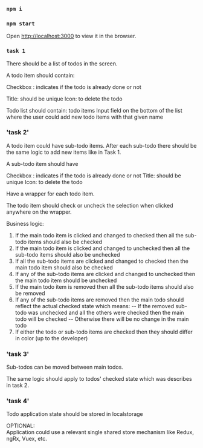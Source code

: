### `npm i`
### `npm start`
Open [http://localhost:3000](http://localhost:3000) to view it in the browser.

### `task 1`
There should be a list of todos in the screen. 


A todo item should contain: 

Checkbox : indicates if the todo is already done or not 

Title: should be unique 
Icon: to delete the todo 

Todo list should contain: 
todo items 
Input field on the bottom of the list where the user could add new todo items with that given name 

 
### 'task 2'

A todo item could have sub-todo items. 
After each sub-todo there should be the same logic to add new items like in Task 1. 
 
A sub-todo item should have 

Checkbox : indicates if the todo is already done or not 
Title: should be unique 
Icon: to delete the todo 

Have a wrapper for each todo item. 

The todo item should check or uncheck the selection when clicked anywhere on the wrapper. 
 

Business logic: 
1. If the main todo item is clicked and changed to checked then all the sub-todo items should also be checked 
2. If the main todo item is clicked and changed to unchecked then all the sub-todo items should also be unchecked 
3. If all the sub-todo items are clicked and changed to checked then the main todo item should also be checked 
4. If any of the sub-todo items are clicked and changed to unchecked then the main todo item should be unchecked 
5. If the main todo item is removed then all the sub-todo items should also be removed 
6. If any of the sub-todo items are removed then the main todo should reflect the actual checked state which means: -- If the removed sub-todo was unchecked and all the others were checked then the main todo will be checked  -- Otherwise there will be no change in the main todo 
7. If either the todo or sub-todo items are checked then they should differ in color (up to the developer) 

### 'task 3'
Sub-todos can be moved between main todos. 

The same logic should apply to todos' checked state which was describes in task 2. 

### 'task 4'
Todo application state should be stored in localstorage 

OPTIONAL:  
Application could use a relevant single shared store mechanism like Redux, ngRx, Vuex, etc. 
